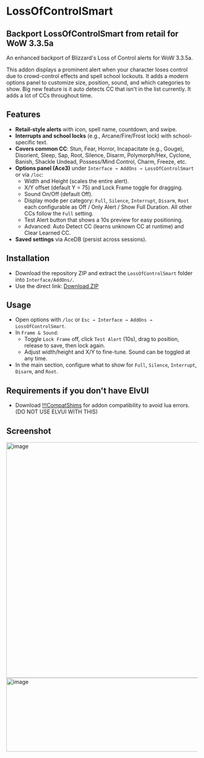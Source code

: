 # LossOfControlSmart
## Backport LossOfControlSmart from retail for WoW 3.3.5a

An enhanced backport of Blizzard's Loss of Control alerts for WoW 3.3.5a.

This addon displays a prominent alert when your character loses control due to crowd-control effects and spell school lockouts. It adds a modern options panel to customize size, position, sound, and which categories to show. Big new feature is it auto detects CC that isn't in the list currently. It adds a lot of CCs throughout time.

## Features
- **Retail-style alerts** with icon, spell name, countdown, and swipe.
- **Interrupts and school locks** (e.g., Arcane/Fire/Frost lock) with school-specific text.
- **Covers common CC**: Stun, Fear, Horror, Incapacitate (e.g., Gouge), Disorient, Sleep, Sap, Root, Silence, Disarm, Polymorph/Hex, Cyclone, Banish, Shackle Undead, Possess/Mind Control, Charm, Freeze, etc.
- **Options panel (Ace3)** under `Interface → AddOns → LossOfControlSmart` or via `/loc`:
  - Width and Height (scales the entire alert).
  - X/Y offset (default Y = 75) and Lock Frame toggle for dragging.
  - Sound On/Off (default Off).
  - Display mode per category: `Full`, `Silence`, `Interrupt`, `Disarm`, `Root` each configurable as Off / Only Alert / Show Full Duration. All other CCs follow the `Full` setting.
  - Test Alert button that shows a 10s preview for easy positioning.
  - Advanced: Auto Detect CC (learns unknown CC at runtime) and Clear Learned CC.
- **Saved settings** via AceDB (persist across sessions).

## Installation
- Download the repository ZIP and extract the `LossOfControlSmart` folder into `Interface/AddOns/`.
- Use the direct link: [Download ZIP](https://github.com/thierbig/LossOfControlSmart-3.3.5/archive/refs/heads/main.zip)

## Usage
- Open options with `/loc` or `Esc → Interface → AddOns → LossOfControlSmart`.
- In `Frame & Sound`:
  - Toggle `Lock Frame` off, click `Test Alert` (10s), drag to position, release to save, then lock again.
  - Adjust width/height and X/Y to fine-tune. Sound can be toggled at any time.
- In the main section, configure what to show for `Full`, `Silence`, `Interrupt`, `Disarm`, and `Root`.

## Requirements if you don't have ElvUI
- Download [!!!CompatShims](https://github.com/thierbig/CompatShims-3.3.5) for addon compatibility to avoid lua errors. (DO NOT USE ELVUI WITH THIS)

## Screenshot
<img width="631" height="619" alt="image" src="https://github.com/user-attachments/assets/51efb4f4-c4ba-4952-b19c-922a9aec8e4a" />
<img width="1048" height="194" alt="image" src="https://github.com/user-attachments/assets/eb5a1342-6cec-4613-8086-31e2c53794ab" />


